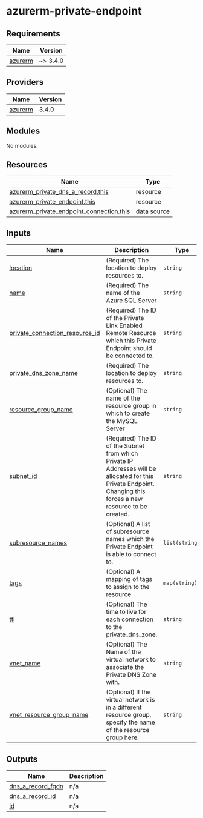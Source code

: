 # azurerm-private-endpoint

<!-- BEGINNING OF PRE-COMMIT-TERRAFORM DOCS HOOK -->
## Requirements

| Name | Version |
|------|---------|
| <a name="requirement_azurerm"></a> [azurerm](#requirement\_azurerm) | ~> 3.4.0 |

## Providers

| Name | Version |
|------|---------|
| <a name="provider_azurerm"></a> [azurerm](#provider\_azurerm) | 3.4.0 |

## Modules

No modules.

## Resources

| Name | Type |
|------|------|
| [azurerm_private_dns_a_record.this](https://registry.terraform.io/providers/hashicorp/azurerm/latest/docs/resources/private_dns_a_record) | resource |
| [azurerm_private_endpoint.this](https://registry.terraform.io/providers/hashicorp/azurerm/latest/docs/resources/private_endpoint) | resource |
| [azurerm_private_endpoint_connection.this](https://registry.terraform.io/providers/hashicorp/azurerm/latest/docs/data-sources/private_endpoint_connection) | data source |

## Inputs

| Name | Description | Type | Default | Required |
|------|-------------|------|---------|:--------:|
| <a name="input_location"></a> [location](#input\_location) | (Required) The location to deploy resources to. | `string` | n/a | yes |
| <a name="input_name"></a> [name](#input\_name) | (Required) The name of the Azure SQL Server | `string` | n/a | yes |
| <a name="input_private_connection_resource_id"></a> [private\_connection\_resource\_id](#input\_private\_connection\_resource\_id) | (Required) The ID of the Private Link Enabled Remote Resource which this Private Endpoint should be connected to. | `string` | n/a | yes |
| <a name="input_private_dns_zone_name"></a> [private\_dns\_zone\_name](#input\_private\_dns\_zone\_name) | (Required) The location to deploy resources to. | `string` | n/a | yes |
| <a name="input_resource_group_name"></a> [resource\_group\_name](#input\_resource\_group\_name) | (Optional) The name of the resource group in which to create the MySQL Server | `string` | n/a | yes |
| <a name="input_subnet_id"></a> [subnet\_id](#input\_subnet\_id) | (Required) The ID of the Subnet from which Private IP Addresses will be allocated for this Private Endpoint. Changing this forces a new resource to be created. | `string` | n/a | yes |
| <a name="input_subresource_names"></a> [subresource\_names](#input\_subresource\_names) | (Optional) A list of subresource names which the Private Endpoint is able to connect to. | `list(string)` | `[]` | no |
| <a name="input_tags"></a> [tags](#input\_tags) | (Optional) A mapping of tags to assign to the resource | `map(string)` | <pre>{<br>  "pe_enable": true<br>}</pre> | no |
| <a name="input_ttl"></a> [ttl](#input\_ttl) | (Optional) The time to live for each connection to the private\_dns\_zone. | `string` | `"300"` | no |
| <a name="input_vnet_name"></a> [vnet\_name](#input\_vnet\_name) | (Optional) The Name of the virtual network to associate the Private DNS Zone with. | `string` | `""` | no |
| <a name="input_vnet_resource_group_name"></a> [vnet\_resource\_group\_name](#input\_vnet\_resource\_group\_name) | (Optional) If the virtual network is in a different resource group, specify the name of the resource group here. | `string` | `""` | no |

## Outputs

| Name | Description |
|------|-------------|
| <a name="output_dns_a_record_fqdn"></a> [dns\_a\_record\_fqdn](#output\_dns\_a\_record\_fqdn) | n/a |
| <a name="output_dns_a_record_id"></a> [dns\_a\_record\_id](#output\_dns\_a\_record\_id) | n/a |
| <a name="output_id"></a> [id](#output\_id) | n/a |
<!-- END OF PRE-COMMIT-TERRAFORM DOCS HOOK -->
